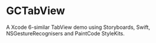 GCTabView
=========

A Xcode 6-similar TabView demo using Storyboards, Swift, NSGestureRecognisers and PaintCode StyleKits.

